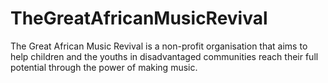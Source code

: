 # TheGreatAfricanMusicRevival
The Great African Music Revival is a non-profit organisation that aims to help children and the youths in disadvantaged communities reach their full potential through the power of making music.
